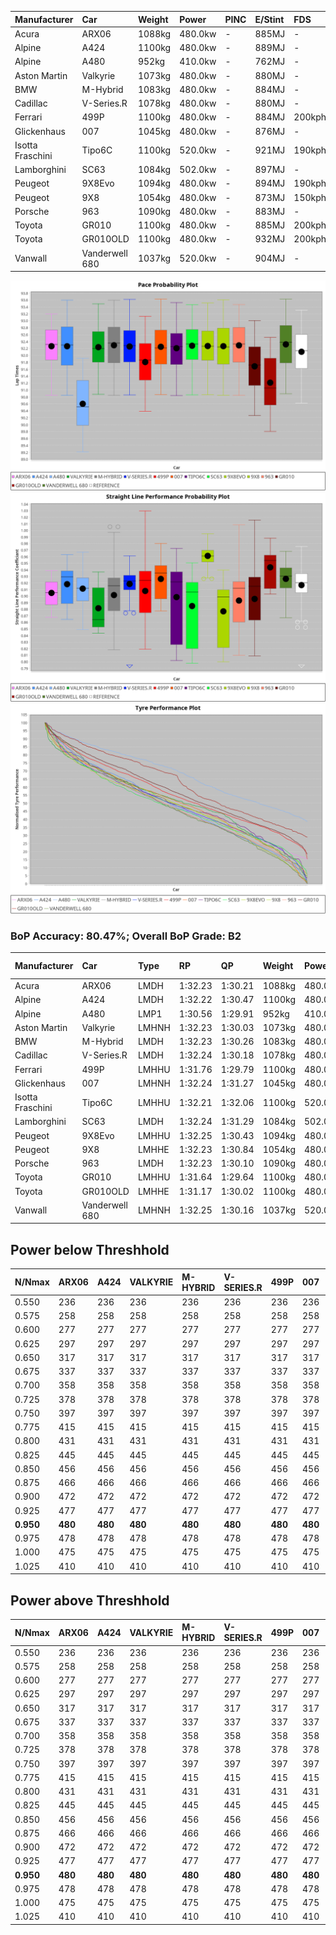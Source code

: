 | Manufacturer     | Car            | Weight | Power   | PINC    | E/Stint | FDS     |
|:-|:-|:-|:-|:-|:-|:-|
| Acura            | ARX06          | 1088kg | 480.0kw |    -    | 885MJ   |    -    |
| Alpine           | A424           | 1100kg | 480.0kw |    -    | 889MJ   |    -    |
| Alpine           | A480           | 952kg  | 410.0kw |    -    | 762MJ   |    -    |
| Aston Martin     | Valkyrie       | 1073kg | 480.0kw |    -    | 880MJ   |    -    |
| BMW              | M-Hybrid       | 1083kg | 480.0kw |    -    | 884MJ   |    -    |
| Cadillac         | V-Series.R     | 1078kg | 480.0kw |    -    | 880MJ   |    -    |
| Ferrari          | 499P           | 1100kg | 480.0kw |    -    | 884MJ   | 200kph  |
| Glickenhaus      | 007            | 1045kg | 480.0kw |    -    | 876MJ   |    -    |
| Isotta Fraschini | Tipo6C         | 1100kg | 520.0kw |    -    | 921MJ   | 190kph  |
| Lamborghini      | SC63           | 1084kg | 502.0kw |    -    | 897MJ   |    -    |
| Peugeot          | 9X8Evo         | 1094kg | 480.0kw |    -    | 894MJ   | 190kph  |
| Peugeot          | 9X8            | 1054kg | 480.0kw |    -    | 873MJ   | 150kph  |
| Porsche          | 963            | 1090kg | 480.0kw |    -    | 883MJ   |    -    |
| Toyota           | GR010          | 1100kg | 480.0kw |    -    | 885MJ   | 200kph  |
| Toyota           | GR010OLD       | 1100kg | 480.0kw |    -    | 932MJ   | 200kph  |
| Vanwall          | Vanderwell 680 | 1037kg | 520.0kw |    -    | 904MJ   |    -    |

![PACECHART](./IMG/AUTO.png)
![STRAIGHTLINEPERFORMANCECHART](./IMG/AUTO_sp.png)
![TYREPERFORMANCECHART](./IMG/AUTO_tw.png)

### BoP Accuracy: 80.47%; Overall BoP Grade: B2
| Manufacturer     | Car            | Type  | RP      | QP      | Weight | Power¹  | Threshhold | PINC    | Power²   | E/Stint | AVG Vmax  | FDS     | RDLC | L/Stint | BOP-Grade | Model Accuracy | Model Points | Match%  | SimDiff |
|:-|:-|:-|:-|:-|:-|:-|:-|:-|:-|:-|:-|:-|:-|:-|:-|:-|:-|:-|:-|
| Acura            | ARX06          | LMDH  | 1:32.23 | 1:30.21 | 1088kg | 480.0kw | 0.0kph     |    -    | 480.00kw |  885MJ  | 301.75kph |    -    | 0.99 | 40      | +B1       | 100.00%        | 996          | 86.04%  | #       |
| Alpine           | A424           | LMDH  | 1:32.22 | 1:30.47 | 1100kg | 480.0kw | 0.0kph     |    -    | 480.00kw |  889MJ  | 304.78kph |    -    | 0.97 | 40      | +B2       | 97.47%         | 1810         | 83.00%  | #       |
| Alpine           | A480           | LMP1  | 1:30.56 | 1:29.91 |  952kg | 410.0kw | 0.0kph     |    -    | 410.00kw |  762MJ  | 303.37kph |    -    | 0.98 | 37      | -Ω1       | 92.36%         | 1643         | 19.05%  | +0.59   |
| Aston Martin     | Valkyrie       | LMHNH | 1:32.23 | 1:30.03 | 1073kg | 480.0kw | 0.0kph     |    -    | 480.00kw |  880MJ  | 298.60kph |    -    | 1.00 | 40      | +C1       | 100.00%        | 466          | 76.13%  | #       |
| BMW              | M-Hybrid       | LMDH  | 1:32.23 | 1:30.26 | 1083kg | 480.0kw | 0.0kph     |    -    | 480.00kw |  884MJ  | 302.21kph |    -    | 1.00 | 40      | +A2       | 100.00%        | 3339         | 91.50%  | #       |
| Cadillac         | V-Series.R     | LMDH  | 1:32.24 | 1:30.18 | 1078kg | 480.0kw | 0.0kph     |    -    | 480.00kw |  880MJ  | 303.33kph |    -    | 1.00 | 40      | +B2       | 99.00%         | 6039         | 82.40%  | #       |
| Ferrari          | 499P           | LMHHU | 1:31.76 | 1:29.79 | 1100kg | 480.0kw | 0.0kph     |    -    | 480.00kw |  884MJ  | 301.84kph | 200kph  | 1.01 | 40      | -B1       | 99.56%         | 7418         | 88.26%  | #       |
| Glickenhaus      | 007            | LMHNH | 1:32.24 | 1:31.27 | 1045kg | 480.0kw | 0.0kph     |    -    | 480.00kw |  876MJ  | 307.53kph |    -    | 0.95 | 40      | +B1       | 93.90%         | 2170         | 85.42%  | #       |
| Isotta Fraschini | Tipo6C         | LMHHU | 1:32.21 | 1:32.06 | 1100kg | 520.0kw | 0.0kph     |    -    | 520.00kw |  921MJ  | 304.48kph | 190kph  | 1.03 | 40      | +D1       | 97.73%         | 129          | 66.01%  | #       |
| Lamborghini      | SC63           | LMDH  | 1:32.24 | 1:31.29 | 1084kg | 502.0kw | 0.0kph     |    -    | 502.00kw |  897MJ  | 301.05kph |    -    | 1.02 | 40      | +B1       | 100.00%        | 784          | 88.97%  | #       |
| Peugeot          | 9X8Evo         | LMHHU | 1:32.25 | 1:30.43 | 1094kg | 480.0kw | 0.0kph     |    -    | 480.00kw |  894MJ  | 311.56kph | 190kph  | 0.96 | 40      | +B1       | 100.00%        | 1889         | 88.47%  | #       |
| Peugeot          | 9X8            | LMHHE | 1:32.23 | 1:30.84 | 1054kg | 480.0kw | 0.0kph     |    -    | 480.00kw |  873MJ  | 298.76kph | 150kph  | 1.02 | 40      | ~A1       | 99.16%         | 4816         | 100.00% | +2.01   |
| Porsche          | 963            | LMDH  | 1:32.23 | 1:30.10 | 1090kg | 480.0kw | 0.0kph     |    -    | 480.00kw |  883MJ  | 299.78kph |    -    | 0.99 | 40      | ~A1       | 100.00%        | 14574        | 97.64%  | #       |
| Toyota           | GR010          | LMHHU | 1:31.64 | 1:29.64 | 1100kg | 480.0kw | 0.0kph     |    -    | 480.00kw |  885MJ  | 299.72kph | 200kph  | 1.01 | 40      | -B2       | 97.78%         | 5323         | 81.90%  | #       |
| Toyota           | GR010OLD       | LMHHE | 1:31.17 | 1:30.02 | 1100kg | 480.0kw | 0.0kph     |    -    | 480.00kw |  932MJ  | 307.57kph | 200kph  | 1.00 | 40      | -E2       | 94.52%         | 690          | 54.86%  | #       |
| Vanwall          | Vanderwell 680 | LMHNH | 1:32.25 | 1:30.16 | 1037kg | 520.0kw | 0.0kph     |    -    | 520.00kw |  904MJ  | 312.42kph |    -    | 1.01 | 40      | ~A1       | 95.37%         | 639          | 97.93%  | +1.55   |

## Power below Threshhold
| N/Nmax    | ARX06   | A424    | VALKYRIE | M-HYBRID | V-SERIES.R | 499P    | 007     | TIPO6C  | SC63    | 9X8EVO  | 9X8     | 963     | GR010   | GR010OLD | VANDERWELL 680 | ​     | RPM      | A480    |
|:-|:-|:-|:-|:-|:-|:-|:-|:-|:-|:-|:-|:-|:-|:-|:-|:-|:-|:-|
|  0.550    |  236    |  236    |  236     |  236     |  236       |  236    |  236    |  256    |  247    |  236    |  236    |  236    |  236    |  236     |  256           |  ​    |   --     |   -     |
|  0.575    |  258    |  258    |  258     |  258     |  258       |  258    |  258    |  279    |  270    |  258    |  258    |  258    |  258    |  258     |  279           |  ​    |   --     |   -     |
|  0.600    |  277    |  277    |  277     |  277     |  277       |  277    |  277    |  300    |  290    |  277    |  277    |  277    |  277    |  277     |  300           |  ​    |   --     |   -     |
|  0.625    |  297    |  297    |  297     |  297     |  297       |  297    |  297    |  322    |  310    |  297    |  297    |  297    |  297    |  297     |  322           |  ​    |   --     |   -     |
|  0.650    |  317    |  317    |  317     |  317     |  317       |  317    |  317    |  343    |  331    |  317    |  317    |  317    |  317    |  317     |  343           |  ​    |   --     |   -     |
|  0.675    |  337    |  337    |  337     |  337     |  337       |  337    |  337    |  365    |  352    |  337    |  337    |  337    |  337    |  337     |  365           |  ​    |   --     |   -     |
|  0.700    |  358    |  358    |  358     |  358     |  358       |  358    |  358    |  387    |  374    |  358    |  358    |  358    |  358    |  358     |  387           |  ​    |   --     |   -     |
|  0.725    |  378    |  378    |  378     |  378     |  378       |  378    |  378    |  409    |  395    |  378    |  378    |  378    |  378    |  378     |  409           |  ​    |   --     |   -     |
|  0.750    |  397    |  397    |  397     |  397     |  397       |  397    |  397    |  430    |  415    |  397    |  397    |  397    |  397    |  397     |  430           |  ​    |   --     |   -     |
|  0.775    |  415    |  415    |  415     |  415     |  415       |  415    |  415    |  449    |  434    |  415    |  415    |  415    |  415    |  415     |  449           |  ​    |  5000    |  241    |
|  0.800    |  431    |  431    |  431     |  431     |  431       |  431    |  431    |  467    |  451    |  431    |  431    |  431    |  431    |  431     |  467           |  ​    |  5500    |  284    |
|  0.825    |  445    |  445    |  445     |  445     |  445       |  445    |  445    |  482    |  466    |  445    |  445    |  445    |  445    |  445     |  482           |  ​    |  6000    |  318    |
|  0.850    |  456    |  456    |  456     |  456     |  456       |  456    |  456    |  494    |  477    |  456    |  456    |  456    |  456    |  456     |  494           |  ​    |  6500    |  359    |
|  0.875    |  466    |  466    |  466     |  466     |  466       |  466    |  466    |  505    |  487    |  466    |  466    |  466    |  466    |  466     |  505           |  ​    |  7000    |  401    |
|  0.900    |  472    |  472    |  472     |  472     |  472       |  472    |  472    |  512    |  494    |  472    |  472    |  472    |  472    |  472     |  512           |  ​    |  7500    |  411    |
|  0.925    |  477    |  477    |  477     |  477     |  477       |  477    |  477    |  517    |  499    |  477    |  477    |  477    |  477    |  477     |  517           |  ​    |  8000    |  407    |
| **0.950** | **480** | **480** | **480**  | **480**  | **480**    | **480** | **480** | **520** | **502** | **480** | **480** | **480** | **480** | **480**  | **520**        | **​** | **8500** | **410** |
|  0.975    |  478    |  478    |  478     |  478     |  478       |  478    |  478    |  518    |  500    |  478    |  478    |  478    |  478    |  478     |  518           |  ​    |  9000    |  205    |
|  1.000    |  475    |  475    |  475     |  475     |  475       |  475    |  475    |  514    |  497    |  475    |  475    |  475    |  475    |  475     |  514           |  ​    |   --     |   -     |
|  1.025    |  410    |  410    |  410     |  410     |  410       |  410    |  410    |  444    |  429    |  410    |  410    |  410    |  410    |  410     |  444           |  ​    |   --     |   -     |

## Power above Threshhold
| N/Nmax    | ARX06   | A424    | VALKYRIE | M-HYBRID | V-SERIES.R | 499P    | 007     | TIPO6C  | SC63    | 9X8EVO  | 9X8     | 963     | GR010   | GR010OLD | VANDERWELL 680 | ​     | RPM      | A480    |
|:-|:-|:-|:-|:-|:-|:-|:-|:-|:-|:-|:-|:-|:-|:-|:-|:-|:-|:-|
|  0.550    |  236    |  236    |  236     |  236     |  236       |  236    |  236    |  256    |  247    |  236    |  236    |  236    |  236    |  236     |  256           |  ​    |   --     |   -     |
|  0.575    |  258    |  258    |  258     |  258     |  258       |  258    |  258    |  279    |  270    |  258    |  258    |  258    |  258    |  258     |  279           |  ​    |   --     |   -     |
|  0.600    |  277    |  277    |  277     |  277     |  277       |  277    |  277    |  300    |  290    |  277    |  277    |  277    |  277    |  277     |  300           |  ​    |   --     |   -     |
|  0.625    |  297    |  297    |  297     |  297     |  297       |  297    |  297    |  322    |  310    |  297    |  297    |  297    |  297    |  297     |  322           |  ​    |   --     |   -     |
|  0.650    |  317    |  317    |  317     |  317     |  317       |  317    |  317    |  343    |  331    |  317    |  317    |  317    |  317    |  317     |  343           |  ​    |   --     |   -     |
|  0.675    |  337    |  337    |  337     |  337     |  337       |  337    |  337    |  365    |  352    |  337    |  337    |  337    |  337    |  337     |  365           |  ​    |   --     |   -     |
|  0.700    |  358    |  358    |  358     |  358     |  358       |  358    |  358    |  387    |  374    |  358    |  358    |  358    |  358    |  358     |  387           |  ​    |   --     |   -     |
|  0.725    |  378    |  378    |  378     |  378     |  378       |  378    |  378    |  409    |  395    |  378    |  378    |  378    |  378    |  378     |  409           |  ​    |   --     |   -     |
|  0.750    |  397    |  397    |  397     |  397     |  397       |  397    |  397    |  430    |  415    |  397    |  397    |  397    |  397    |  397     |  430           |  ​    |   --     |   -     |
|  0.775    |  415    |  415    |  415     |  415     |  415       |  415    |  415    |  449    |  434    |  415    |  415    |  415    |  415    |  415     |  449           |  ​    |  5000    |  241    |
|  0.800    |  431    |  431    |  431     |  431     |  431       |  431    |  431    |  467    |  451    |  431    |  431    |  431    |  431    |  431     |  467           |  ​    |  5500    |  284    |
|  0.825    |  445    |  445    |  445     |  445     |  445       |  445    |  445    |  482    |  466    |  445    |  445    |  445    |  445    |  445     |  482           |  ​    |  6000    |  318    |
|  0.850    |  456    |  456    |  456     |  456     |  456       |  456    |  456    |  494    |  477    |  456    |  456    |  456    |  456    |  456     |  494           |  ​    |  6500    |  359    |
|  0.875    |  466    |  466    |  466     |  466     |  466       |  466    |  466    |  505    |  487    |  466    |  466    |  466    |  466    |  466     |  505           |  ​    |  7000    |  401    |
|  0.900    |  472    |  472    |  472     |  472     |  472       |  472    |  472    |  512    |  494    |  472    |  472    |  472    |  472    |  472     |  512           |  ​    |  7500    |  411    |
|  0.925    |  477    |  477    |  477     |  477     |  477       |  477    |  477    |  517    |  499    |  477    |  477    |  477    |  477    |  477     |  517           |  ​    |  8000    |  407    |
| **0.950** | **480** | **480** | **480**  | **480**  | **480**    | **480** | **480** | **520** | **502** | **480** | **480** | **480** | **480** | **480**  | **520**        | **​** | **8500** | **410** |
|  0.975    |  478    |  478    |  478     |  478     |  478       |  478    |  478    |  518    |  500    |  478    |  478    |  478    |  478    |  478     |  518           |  ​    |  9000    |  205    |
|  1.000    |  475    |  475    |  475     |  475     |  475       |  475    |  475    |  514    |  497    |  475    |  475    |  475    |  475    |  475     |  514           |  ​    |   --     |   -     |
|  1.025    |  410    |  410    |  410     |  410     |  410       |  410    |  410    |  444    |  429    |  410    |  410    |  410    |  410    |  410     |  444           |  ​    |   --     |   -     |
